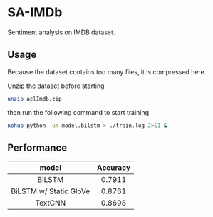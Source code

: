 # SA-IMDb
Sentiment analysis on IMDB dataset.


## Usage
Because the dataset contains too many files, it is compressed here.

Unzip the dataset before starting

```bash
unzip aclImdb.zip
```

then run the following command to start training

```bash
nohup python -um model.bilstm > ./train.log 2>&1 &
```

## Performance


|         model          | Accuracy |
| :--------------------: | :------: |
|         BiLSTM         |  0.7911  |
| BiLSTM w/ Static GloVe |  0.8761  |
|        TextCNN         |  0.8698  |
